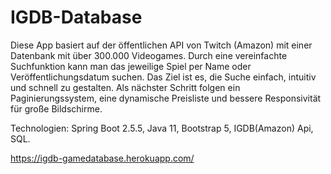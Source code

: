 # IGDB-Database

Diese App basiert auf der öffentlichen API von Twitch (Amazon) mit einer Datenbank mit über 300.000 Videogames. Durch eine vereinfachte Suchfunktion kann man das jeweilige Spiel per Name oder Veröffentlichungsdatum suchen. Das Ziel ist es, die Suche einfach, intuitiv und schnell zu gestalten. Als nächster Schritt folgen ein Paginierungssystem, eine dynamische Preisliste und bessere Responsivität für große Bildschirme.

Technologien: Spring Boot 2.5.5, Java 11, Bootstrap 5, IGDB(Amazon) Api, SQL.

https://igdb-gamedatabase.herokuapp.com/

